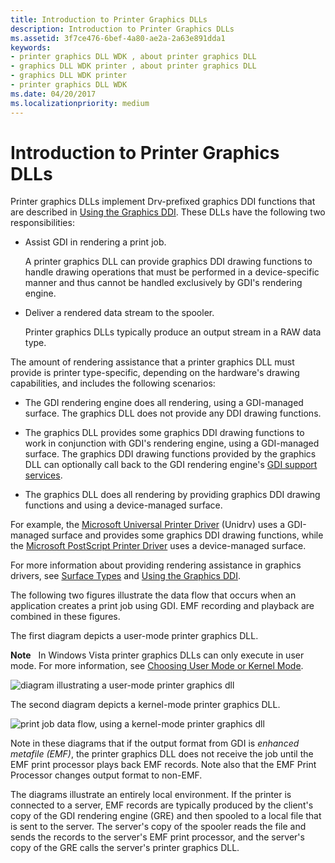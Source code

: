 ```yaml
---
title: Introduction to Printer Graphics DLLs
description: Introduction to Printer Graphics DLLs
ms.assetid: 3f7ce476-6bef-4a80-ae2a-2a63e891dda1
keywords:
- printer graphics DLL WDK , about printer graphics DLL
- graphics DLL WDK printer , about printer graphics DLL
- graphics DLL WDK printer
- printer graphics DLL WDK
ms.date: 04/20/2017
ms.localizationpriority: medium
---
```


# Introduction to Printer Graphics DLLs


Printer graphics DLLs implement Drv-prefixed graphics DDI functions that are described in [Using the Graphics DDI](https://msdn.microsoft.com/library/windows/hardware/ff570139). These DLLs have the following two responsibilities:

-   Assist GDI in rendering a print job.

    A printer graphics DLL can provide graphics DDI drawing functions to handle drawing operations that must be performed in a device-specific manner and thus cannot be handled exclusively by GDI's rendering engine.

-   Deliver a rendered data stream to the spooler.

    Printer graphics DLLs typically produce an output stream in a RAW data type.

The amount of rendering assistance that a printer graphics DLL must provide is printer type-specific, depending on the hardware's drawing capabilities, and includes the following scenarios:

-   The GDI rendering engine does all rendering, using a GDI-managed surface. The graphics DLL does not provide any DDI drawing functions.

-   The graphics DLL provides some graphics DDI drawing functions to work in conjunction with GDI's rendering engine, using a GDI-managed surface. The graphics DDI drawing functions provided by the graphics DLL can optionally call back to the GDI rendering engine's [GDI support services](https://msdn.microsoft.com/library/windows/hardware/ff566714).

-   The graphics DLL does all rendering by providing graphics DDI drawing functions and using a device-managed surface.

For example, the [Microsoft Universal Printer Driver](microsoft-universal-printer-driver.md) (Unidrv) uses a GDI-managed surface and provides some graphics DDI drawing functions, while the [Microsoft PostScript Printer Driver](microsoft-postscript-printer-driver.md) uses a device-managed surface.

For more information about providing rendering assistance in graphics drivers, see [Surface Types](https://msdn.microsoft.com/library/windows/hardware/ff569900) and [Using the Graphics DDI](https://msdn.microsoft.com/library/windows/hardware/ff570139).

The following two figures illustrate the data flow that occurs when an application creates a print job using GDI. EMF recording and playback are combined in these figures.

The first diagram depicts a user-mode printer graphics DLL.

**Note**   In Windows Vista printer graphics DLLs can only execute in user mode. For more information, see [Choosing User Mode or Kernel Mode](choosing-user-mode-or-kernel-mode.md).

 

![diagram illustrating a user-mode printer graphics dll](images/usrmdprt.png)

The second diagram depicts a kernel-mode printer graphics DLL.

![print job data flow, using a kernel-mode printer graphics dll](images/gdiprint.png)

Note in these diagrams that if the output format from GDI is *enhanced metafile (EMF)*, the printer graphics DLL does not receive the job until the EMF print processor plays back EMF records. Note also that the EMF Print Processor changes output format to non-EMF.

The diagrams illustrate an entirely local environment. If the printer is connected to a server, EMF records are typically produced by the client's copy of the GDI rendering engine (GRE) and then spooled to a local file that is sent to the server. The server's copy of the spooler reads the file and sends the records to the server's EMF print processor, and the server's copy of the GRE calls the server's printer graphics DLL.

 

 




